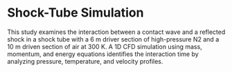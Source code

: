 # Shock-Tube Simulation
This study examines the interaction between a contact wave and a reflected shock in a shock tube with a 6 m driver section of high-pressure N2 and a 10 m driven section of air at 300 K. A 1D CFD simulation using mass, momentum, and energy equations identifies the interaction time by analyzing pressure, temperature, and velocity profiles.
